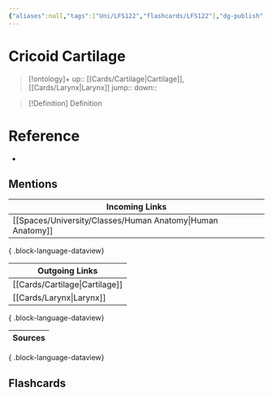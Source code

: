 ```yaml
---
{"aliases":null,"tags":["Uni/LFS122","flashcards/LFS122"],"dg-publish":true,"permalink":"/cards/cricoid-cartilage/","dgPassFrontmatter":true}
---
```


# Cricoid Cartilage

> [!ontology]+
> up:: [[Cards/Cartilage\|Cartilage]], [[Cards/Larynx\|Larynx]]
> jump:: 
> down:: 

> [!Definition] Definition
> 

# Reference
- 

## Mentions
| Incoming Links                                                |
| ------------------------------------------------------------- |
| [[Spaces/University/Classes/Human Anatomy\|Human Anatomy]] |

{ .block-language-dataview}

| Outgoing Links                    |
| --------------------------------- |
| [[Cards/Cartilage\|Cartilage]] |
| [[Cards/Larynx\|Larynx]]       |

{ .block-language-dataview}

| Sources |
| ------- |

{ .block-language-dataview}

## Flashcards
